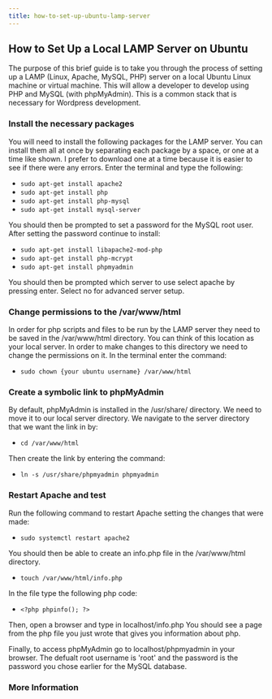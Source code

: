 ```yaml
---
title: how-to-set-up-ubuntu-lamp-server
---
```

## How to Set Up a Local LAMP Server on Ubuntu

The purpose of this brief guide is to take you through the process of setting up a LAMP (Linux, Apache, MySQL, PHP) server on a local Ubuntu Linux machine or virtual machine.  This will allow a developer to develop using PHP and MySQL (with phpMyAdmin). This is a common stack that is necessary for Wordpress development.

### Install the necessary packages

 You will need to install the following packages for the LAMP server.  You can install them all at once by separating each package by a space, or one at a time like shown.  I prefer to download one at a time because it is easier to see if there were any errors. Enter the terminal and type the following:

 * `sudo apt-get install apache2`
 * `sudo apt-get install php`
 * `sudo apt-get install php-mysql`
 * `sudo apt-get install mysql-server`

You should then be prompted to set a password for the MySQL root user. After setting the password continue to install:

 * `sudo apt-get install libapache2-mod-php`
 * `sudo apt-get install php-mcrypt`
 * `sudo apt-get install phpmyadmin`

You should then be prompted which server to use select apache by pressing enter.
Select no for advanced server setup.

### Change permissions to the /var/www/html

In order for php scripts and files to be run by the LAMP server they need to be saved in the /var/www/html directory.  You can think of this location as your local server.  In order to make changes to this directory we need to change the permissions on it.  In the terminal enter the command:

* `sudo chown {your ubuntu username} /var/www/html`

### Create a symbolic link to phpMyAdmin

By default, phpMyAdmin is installed in the /usr/share/ directory.  We need to move it to our local server directory. We navigate to the server directory that we want the link in by:

* `cd /var/www/html`

Then create the link by entering the command:

* `ln -s /usr/share/phpmyadmin phpmyadmin`

### Restart Apache and test

Run the following command to restart Apache setting the changes that were made:

* `sudo systemctl restart apache2`

You should then be able to create an info.php file in the /var/www/html directory.

* `touch /var/www/html/info.php`

In the file type the following php code:

* `<?php
      phpinfo();
    ?>`

Then, open a browser and type in localhost/info.php
You should see a page from the php file you just wrote that gives you information about php.

Finally, to access phpMyAdmin go to localhost/phpmyadmin in your browser.  The defualt root username is 'root' and the password is the password you chose earlier for the MySQL database.  

### More Information

<!-- Insert helpful linsk here -->
